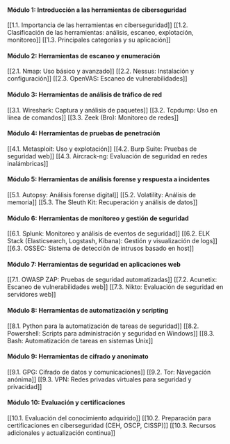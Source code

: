 #### Módulo 1: Introducción a las herramientas de ciberseguridad

[[1.1. Importancia de las herramientas en ciberseguridad]]
[[1.2. Clasificación de las herramientas: análisis, escaneo, explotación, monitoreo]]
[[1.3. Principales categorías y su aplicación]]

#### Módulo 2: Herramientas de escaneo y enumeración

[[2.1. Nmap: Uso básico y avanzado]]
[[2.2. Nessus: Instalación y configuración]]
[[2.3. OpenVAS: Escaneo de vulnerabilidades]]

#### Módulo 3: Herramientas de análisis de tráfico de red

[[3.1. Wireshark: Captura y análisis de paquetes]]
[[3.2. Tcpdump: Uso en línea de comandos]]
[[3.3. Zeek (Bro): Monitoreo de redes]]

#### Módulo 4: Herramientas de pruebas de penetración

[[4.1. Metasploit: Uso y explotación]]
[[4.2. Burp Suite: Pruebas de seguridad web]]
[[4.3. Aircrack-ng: Evaluación de seguridad en redes inalámbricas]]

#### Módulo 5: Herramientas de análisis forense y respuesta a incidentes

[[5.1. Autopsy: Análisis forense digital]]
[[5.2. Volatility: Análisis de memoria]]
[[5.3. The Sleuth Kit: Recuperación y análisis de datos]]

#### Módulo 6: Herramientas de monitoreo y gestión de seguridad

[[6.1. Splunk: Monitoreo y análisis de eventos de seguridad]]
[[6.2. ELK Stack (Elasticsearch, Logstash, Kibana): Gestión y visualización de logs]] 
[[6.3. OSSEC: Sistema de detección de intrusos basado en host]]

#### Módulo 7: Herramientas de seguridad en aplicaciones web

[[7.1. OWASP ZAP: Pruebas de seguridad automatizadas]]
[[7.2. Acunetix: Escaneo de vulnerabilidades web]]
[[7.3. Nikto: Evaluación de seguridad en servidores web]]

#### Módulo 8: Herramientas de automatización y scripting

[[8.1. Python para la automatización de tareas de seguridad]] 
[[8.2. Powershell: Scripts para administración y seguridad en Windows]]
[[8.3. Bash: Automatización de tareas en sistemas Unix]]




#### Módulo 9: Herramientas de cifrado y anonimato

[[9.1. GPG: Cifrado de datos y comunicaciones]] [[9.2. Tor: Navegación anónima]] [[9.3. VPN: Redes privadas virtuales para seguridad y privacidad]]

#### Módulo 10: Evaluación y certificaciones

[[10.1. Evaluación del conocimiento adquirido]] [[10.2. Preparación para certificaciones en ciberseguridad (CEH, OSCP, CISSP)]] [[10.3. Recursos adicionales y actualización continua]]
